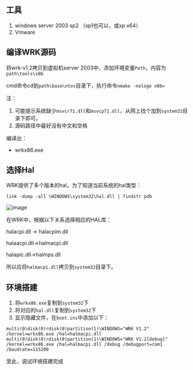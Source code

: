 ## 工具

1. windows server 2003 sp2 （sp1也可以，或xp x64）
2. Vmware


## 编译WRK源码

将wrk-v1.2拷贝到虚拟机server 2003中，添加环境变量`Path`，内容为`path\tools\x86`


cmd命令cd到`path\base\ntos`目录下，执行命令`nmake -nologo x86=`

注：

1. 可能提示系统缺少`msvcr71.dll`和`msvcp71.dll`，从网上找个加到`system32`目录下即可。
2. 源码路径中最好没有中文和空格

编译出：

- wrkx86.exe

## 选择Hal

WRK提供了多个版本的hal，为了知道当前系统的hal类型：

```
link -dump -all \WINDOWS\system32\hal.dll | findstr pdb
```

![image](https://raw.githubusercontent.com/supermanc88/Document/master/VimWindows%20Security/images/1572507617(1).jpg)

在WRK中，根据以下关系选择相应的HAL库：

halacpi.dll -> halacpim.dll

halaacpi.dll->halmacpi.dll

halapic.dll->halmps.dll

所以应将`halmacpi.dll`拷贝到`system32`目录下。


## 环境搭建

1. 将`wrkx86.exe`复制到`system32`下
2. 将对应的`hal.dll`复制到`system32`下
3. 显示隐藏文件，在`boot.ini`中添加以下：

```
multi(0)disk(0)rdisk(0)partition(1)\WINDOWS="WRK V1.2" /kernel=wrkx86.exe /hal=halmacpi.dll
multi(0)disk(0)rdisk(0)partition(1)\WINDOWS="WRK V1.2[debug]" /kernel=wrkx86.exe /hal=halmacpi.dll /debug /debugport=com1 /baudrate=115200
```

至此，调试环境搭建完成